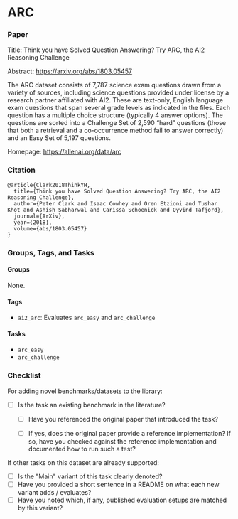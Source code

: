 # ARC

### Paper

Title: Think you have Solved Question Answering? Try ARC, the AI2 Reasoning Challenge

Abstract: https://arxiv.org/abs/1803.05457

The ARC dataset consists of 7,787 science exam questions drawn from a variety
of sources, including science questions provided under license by a research
partner affiliated with AI2. These are text-only, English language exam questions
that span several grade levels as indicated in the files. Each question has a
multiple choice structure (typically 4 answer options). The questions are sorted
into a Challenge Set of 2,590 “hard” questions (those that both a retrieval and
a co-occurrence method fail to answer correctly) and an Easy Set of 5,197 questions.

Homepage: https://allenai.org/data/arc


### Citation

```
@article{Clark2018ThinkYH,
  title={Think you have Solved Question Answering? Try ARC, the AI2 Reasoning Challenge},
  author={Peter Clark and Isaac Cowhey and Oren Etzioni and Tushar Khot and Ashish Sabharwal and Carissa Schoenick and Oyvind Tafjord},
  journal={ArXiv},
  year={2018},
  volume={abs/1803.05457}
}
```

### Groups, Tags, and Tasks

#### Groups

None.

#### Tags

* `ai2_arc`: Evaluates `arc_easy` and `arc_challenge`

#### Tasks

* `arc_easy`
* `arc_challenge`

### Checklist

For adding novel benchmarks/datasets to the library:
* [ ] Is the task an existing benchmark in the literature?
  * [ ] Have you referenced the original paper that introduced the task?
  * [ ] If yes, does the original paper provide a reference implementation? If so, have you checked against the reference implementation and documented how to run such a test?


If other tasks on this dataset are already supported:
* [ ] Is the "Main" variant of this task clearly denoted?
* [ ] Have you provided a short sentence in a README on what each new variant adds / evaluates?
* [ ] Have you noted which, if any, published evaluation setups are matched by this variant?
